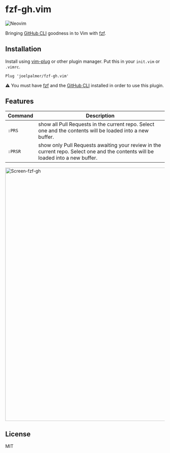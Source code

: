 # fzf-gh.vim

![Neovim](https://img.shields.io/badge/editor-Neovim-green?logo=neovim&style=plastic)

Bringing [GitHub CLI](https://cli.github.com/) goodness in to Vim with [fzf](https://github.com/junegunn/fzf).

## Installation

Install using [vim-plug](https://github.com/junegunn/vim-plug) or other plugin manager.
Put this in your `init.vim` or `.vimrc`.

```vim
Plug 'joelpalmer/fzf-gh.vim'
```

⚠️  You must have [fzf](https://github.com/junegunn/fzf) and the [GitHub CLI](https://cli.github.com/) installed in order to use this plugin.

## Features

| Command | Description |
|---|---|
| `:PRS` | show all Pull Requests in the current repo. Select one and the contents will be loaded into a new buffer.
| `:PRSR` | show only Pull Requests awaiting your review in the current repo. Select one and the contents will be loaded into a new buffer.  |


<img width="800" alt="Screen-fzf-gh" src="https://user-images.githubusercontent.com/8049061/113742815-9c030000-96c8-11eb-9845-dc18b5a94f8b.png">

## License

MIT
